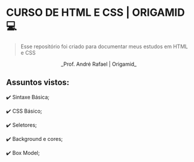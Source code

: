 # CURSO DE HTML E CSS | ORIGAMID :computer:

> Esse repositório foi criado para documentar meus estudos em HTML e CSS

<center>_Prof. André Rafael | Origamid_</center>

## **Assuntos vistos:**

:heavy_check_mark: Sintaxe Básica;

:heavy_check_mark: CSS Básico;

:heavy_check_mark: Seletores;

:heavy_check_mark: Background e cores;

:heavy_check_mark: Box Model;
